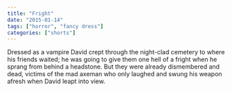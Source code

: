 ```yaml
---
title: "Fright"
date: "2015-01-14"
tags: ["horror", "fancy dress"]
categories: ["shorts"]
---
```


Dressed as a vampire David crept through the night-clad cemetery to where his friends waited; he was going to give them one hell of a fright when he sprang from behind a headstone. But they were already dismembered and dead, victims of the mad axeman who only laughed and swung his weapon afresh when David leapt into view.
